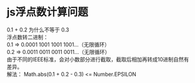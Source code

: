 # js浮点数计算问题
0.1 + 0.2 为什么不等于 0.3  
浮点数转二进制：  
0.1 => 0.0001 1001 1001 1001…（无限循环）  
0.2 => 0.0011 0011 0011 0011…（无限循环）  
由于不同的IEEE标准，会对小数部分进行截取，截取后相加再转成10进制自然有差异。  
解法： Math.abs(0.1 + 0.2 - 0.3) <= Number.EPSILON
